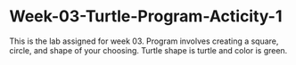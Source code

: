 # Week-03-Turtle-Program-Acticity-1
This is the lab assigned for week 03. 
Program involves creating a square, circle, and shape of your choosing.
Turtle shape is turtle and color is green.
